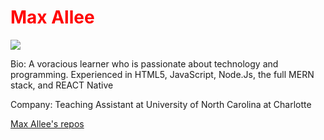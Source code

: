 <h1 style='color:red'>Max Allee</h1> <img src=https://avatars1.githubusercontent.com/u/28030467?v=4> <p>Bio: A voracious learner who is passionate about technology and programming. Experienced in HTML5, JavaScript, Node.Js, the full MERN stack, and REACT Native</p> <p>Company: Teaching Assistant at University of North Carolina at Charlotte</p> <a href='https://api.github.com/users/MaxwellAllee/repos'>Max Allee's repos</a>